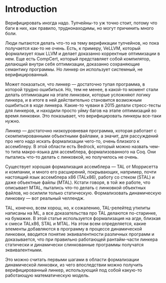 # Introduction

Верифицировать иногда надо. Тулчейны-то уж точно стоит, потому что баги в
них, как правило, труднонаходимы, но могут причинить много боли.

Люди пытаются делать что-то на тему верификации тулчейнов, но пока
получается как-то не очень. Есть, к примеру, VeLLVM, который формализует
язык LLVM и делает доказанно корректные оптимизации в нем. Еще есть
CompCert, который представляет собой компилятор, делающий внутри себя
оптимизации, доказанно сохраняющие семантику программы. Но линкер он
использует системный, не верифицированный.

Может показаться, что линкер — достаточно тупая программа, в которой трудно
ошибиться. Но, тем не менее, в какой-то момент стали делать оптимизации на
этапе линковки, которые усложняют логику линкера, и в итоге в ней
действительно становится возможным ошибиться в коде линкера. Какие-то
чуваки в 2015 делали стресс-тесты для линкеров, и находили просто уйму
багов на этапе оптимизаций во время линковки. Это показывает, что
верифицировать линкеры все-таки нужно.

Линкер — достаточно низкоуровневая программа, которая работает с
скомпилированными объектными файлами, а значит, для рассуждений про него
надо искать формализации чего-то, очень близкого к ассемблеру. В этой
области есть Bedrock, который можно назвать чем-то типа макро-языка для
ассемблера, формализованного на Coq. Они пытались что-то делать с
линковкой, но получилось не очень.

Существует хорошая формализация ассемблера — TAL от Моррисетта и компании,
и много его расширений, покрывающих, например, почти настоящий язык
ассемблера x86 (TALx86), работу со стеком (STAL) и даже объектные файлы
(MTAL). Кстати говоря, в той же работе, что описывает MTAL, пытались что-то
делать с линковкой объектных файлов, но осилили только статическую.
Формализовать динамическую линковку — вот реальный челлендж.

TAL, конечно, всем хорош, но, к сожалению, TAL-релейтед утилиты написаны на
ML, а все доказательства про TAL делаются по-старинке, на бумажке. В этой
статье используется формализация на агде, близкая к смеси TALx86, STAL и
MTAL. На этом всем определяется, какие элементы добавляются в программу в
процессе динамической линковки, вводится понятие эквивалентности различных
программ и доказывается, что при правильно работающей рантайм-части линкера
статически и динамически слинкованные программы получатся эквивалентными.

Это можно считать первыми шагами в области формализации динамической
линковки, из чего впоследствии можно получить верифицированный линкер,
использующий под собой какую-то работающую математическую модель.
